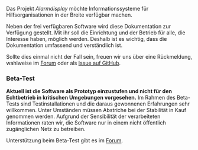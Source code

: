 Das Projekt _Alarmdisplay_ möchte Informationssysteme für Hilfsorganisationen in der Breite verfügbar machen.

Neben der frei verfügbaren Software wird diese Dokumentation zur Verfügung gestellt.
Mit ihr soll die Einrichtung und der Betrieb für alle, die Interesse haben, möglich werden.
Deshalb ist es wichtig, dass die Dokumentation umfassend und verständlich ist.

Sollte dies einmal nicht der Fall sein, freuen wir uns über eine Rückmeldung, wahlweise im [Forum](https://community.alarmdisplay.org/) oder als [Issue auf GitHub](https://github.com/alarmdisplay/documentation/issues).

### Beta-Test
**Aktuell ist die Software als Prototyp einzustufen und nicht für den Echtbetrieb in kritischen Umgebungen vorgesehen.**
Im Rahmen des Beta-Tests sind Testinstallationen und die daraus gewonnenen Erfahrungen sehr willkommen.
Unter Umständen müssen Abstriche bei der Stabilität in Kauf genommen werden.
Aufgrund der Sensibilität der verarbeiteten Informationen raten wir, die Software nur in einem nicht öffentlich zugänglichen Netz zu betreiben.

Unterstützung beim Beta-Test gibt es im [Forum](https://community.alarmdisplay.org/c/support/5).
